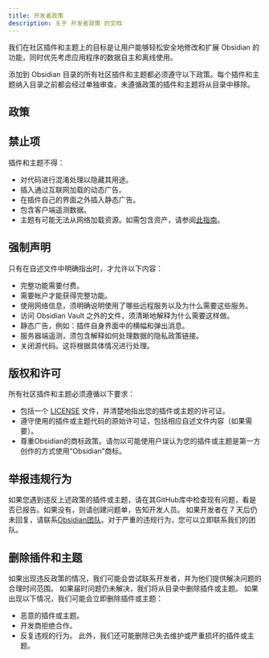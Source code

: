 ```yaml
---
title: 开发者政策
description: 关于 开发者政策 的文档
---
```


<!--
 * @Author: Raistlind johnd0712@gmail.com
 * @Date: 2024-01-18 10:18:00
 * @LastEditors: Raistlind
 * @LastEditTime: 2024-01-18 10:18:00
 * @Description:
-->

我们在社区插件和主题上的目标是让用户能够轻松安全地修改和扩展 Obsidian 的功能，同时优先考虑应用程序的数据自主和离线使用。

添加到 Obsidian 目录的所有社区插件和主题都必须遵守以下政策。每个插件和主题纳入目录之前都会经过单独审查。未遵循政策的插件和主题将从目录中移除。

## 政策

## 禁止项

插件和主题不得：

- 对代码进行混淆处理以隐藏其用途。
- 插入通过互联网加载的动态广告。
- 在插件自己的界面之外插入静态广告。
- 包含客户端遥测数据。
- 主题有可能无法从网络加载资源。如需包含资产，请参阅[此指南](https://docs.obsidian.md/Themes/App+themes/Embed+fonts+and+images+in+your+theme)。

## 强制声明

只有在自述文件中明确指出时，才允许以下内容：

- 完整功能需要付费。
- 需要帐户才能获得完整功能。
- 使用网络信息，须明确说明使用了哪些远程服务以及为什么需要这些服务。
- 访问 Obsidian Vault 之外的文件，须清晰地解释为什么需要这样做。
- 静态广告，例如：插件自身界面中的横幅和弹出消息。
- 服务器端遥测，须包含解释如何处理数据的隐私政策链接。
- 关闭源代码。这将根据具体情况进行处理。

## 版权和许可

所有社区插件和主题必须遵循以下要求：

- 包括一个 [LICENSE](https://docs.github.com/en/communities/setting-up-your-project-for-healthy-contributions/adding-a-license-to-a-repository) 文件，并清楚地指出您的插件或主题的许可证。
- 遵守使用的插件或主题代码的原始许可证，包括相应自述文件内容（如果需要）。
- 尊重Obsidian的商标政策。请勿以可能使用户误认为您的插件或主题是第一方创作的方式使用“Obsidian”商标。

## 举报违规行为

如果您遇到违反上述政策的插件或主题，请在其GitHub库中检查现有问题，看是否已报告。如果没有，则请创建问题单，告知开发人员。
如果开发者在 7 天后仍未回复，请联系[Obsidian团队](https://help.obsidian.md/Help+and+support#Report+a+security+issue)。对于严重的违规行为，您可以立即联系我们的团队。

## 删除插件和主题

如果出现违反政策的情况，我们可能会尝试联系开发者，并为他们提供解决问题的合理时间范围。
如果届时问题仍未解决，我们将从目录中删除插件或主题。
如果出现以下情况，我们可能会立即删除插件或主题：

- 恶意的插件或主题。
- 开发商拒绝合作。
- 反复违规的行为。
  此外，我们还可能删除已失去维护或严重损坏的插件或主题。
